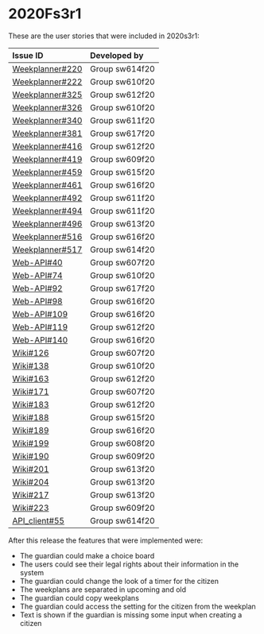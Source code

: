 # 2020Fs3r1

These are the user stories that were included in 2020s3r1:

| Issue ID | Developed by |
| :--- | :--- |
| [Weekplanner#220](https://github.com/aau-giraf/weekplanner/issues/220)    |Group sw614f20|
| [Weekplanner#222](https://github.com/aau-giraf/weekplanner/issues/222)    |Group sw610f20|
| [Weekplanner#325](https://github.com/aau-giraf/weekplanner/issues/325)    |Group sw612f20|
| [Weekplanner#326](https://github.com/aau-giraf/weekplanner/issues/326)    |Group sw610f20|
| [Weekplanner#340](https://github.com/aau-giraf/weekplanner/issues/340)    |Group sw611f20|
| [Weekplanner#381](https://github.com/aau-giraf/weekplanner/issues/381)    |Group sw617f20|
| [Weekplanner#416](https://github.com/aau-giraf/weekplanner/issues/416)    |Group sw612f20|
| [Weekplanner#419](https://github.com/aau-giraf/weekplanner/issues/419)    |Group sw609f20|
| [Weekplanner#459](https://github.com/aau-giraf/weekplanner/issues/459)    |Group sw615f20|
| [Weekplanner#461](https://github.com/aau-giraf/weekplanner/issues/461)    |Group sw616f20|
| [Weekplanner#492](https://github.com/aau-giraf/weekplanner/issues/492)    |Group sw611f20|
| [Weekplanner#494](https://github.com/aau-giraf/weekplanner/issues/494)    |Group sw611f20|
| [Weekplanner#496](https://github.com/aau-giraf/weekplanner/issues/496)    |Group sw613f20|
| [Weekplanner#516](https://github.com/aau-giraf/weekplanner/issues/516)    |Group sw616f20|
| [Weekplanner#517](https://github.com/aau-giraf/weekplanner/issues/517)    |Group sw614f20|
| [Web-API#40](https://github.com/aau-giraf/web-api/issues/40)              |Group sw607f20|
| [Web-API#74](https://github.com/aau-giraf/web-api/issues/74)              |Group sw610f20|
| [Web-API#92](https://github.com/aau-giraf/web-api/issues/92)              |Group sw617f20|
| [Web-API#98](https://github.com/aau-giraf/web-api/issues/98)              |Group sw616f20|
| [Web-API#109](https://github.com/aau-giraf/web-api/issues/109)            |Group sw616f20|
| [Web-API#119](https://github.com/aau-giraf/web-api/issues/119)            |Group sw612f20|
| [Web-API#140](https://github.com/aau-giraf/web-api/issues/140)            |Group sw616f20|
| [Wiki#126](https://github.com/aau-giraf/wiki/issues/126)                  |Group sw607f20|
| [Wiki#138](https://github.com/aau-giraf/wiki/issues/138)                  |Group sw610f20|
| [Wiki#163](https://github.com/aau-giraf/wiki/issues/163)                  |Group sw612f20|
| [Wiki#171](https://github.com/aau-giraf/wiki/issues/171)                  |Group sw607f20|
| [Wiki#183](https://github.com/aau-giraf/wiki/issues/183)                  |Group sw612f20|
| [Wiki#188](https://github.com/aau-giraf/wiki/issues/188)                  |Group sw615f20|
| [Wiki#189](https://github.com/aau-giraf/wiki/issues/189)                  |Group sw616f20|
| [Wiki#199](https://github.com/aau-giraf/wiki/issues/199)                  |Group sw608f20|
| [Wiki#190](https://github.com/aau-giraf/wiki/issues/190)                  |Group sw609f20|
| [Wiki#201](https://github.com/aau-giraf/wiki/issues/201)                  |Group sw613f20|
| [Wiki#204](https://github.com/aau-giraf/wiki/issues/204)                  |Group sw613f20|
| [Wiki#217](https://github.com/aau-giraf/wiki/issues/217)                  |Group sw613f20|
| [Wiki#223](https://github.com/aau-giraf/wiki/issues/223)                  |Group sw609f20|
| [API_client#55](https://github.com/aau-giraf/api_client/issues/55)        |Group sw614f20|

After this release the features that were implemented were:

- The guardian could make a choice board
- The users could see their legal rights about their information in the system
- The guardian could change the look of a timer for the citizen
- The weekplans are separated in upcoming and old
- The guardian could copy weekplans
- The guardian could access the setting for the citizen from the weekplan
- Text is shown if the guardian is missing some input when creating a citizen
